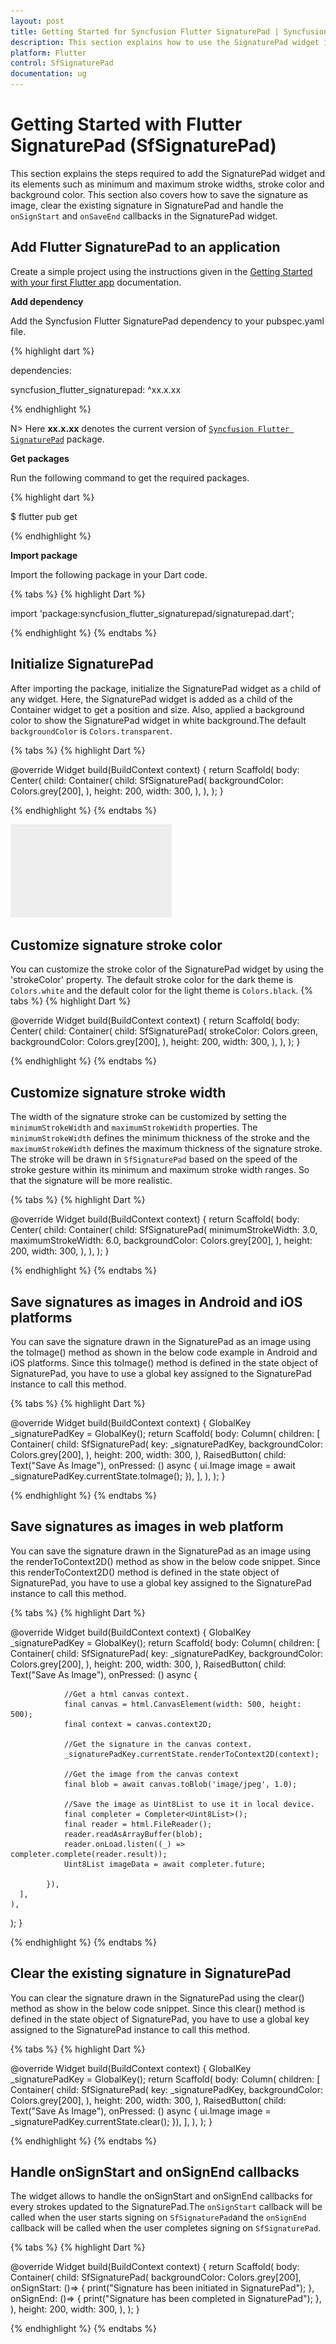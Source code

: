 ```yaml
---
layout: post
title: Getting Started for Syncfusion Flutter SignaturePad | Syncfusion
description: This section explains how to use the SignaturePad widget in flutter applciations and how to save a signature as image in flutter applciations.
platform: Flutter
control: SfSignaturePad
documentation: ug
---
```


# Getting Started with Flutter SignaturePad (SfSignaturePad)
This section explains the steps required to add the SignaturePad widget and its elements such as minimum and maximum stroke widths, stroke color and background color. This section also covers how to save the signature as image, clear the existing signature in SignaturePad and handle the `onSignStart` and `onSaveEnd` callbacks in the SignaturePad widget.

## Add Flutter SignaturePad to an application
Create a simple project using the instructions given in the [Getting Started with your first Flutter app](https://flutter.dev/docs/get-started/test-drive?tab=vscode#create-app) documentation.

**Add dependency**

Add the Syncfusion Flutter SignaturePad dependency to your pubspec.yaml file.

{% highlight dart %}

dependencies:

syncfusion_flutter_signaturepad: ^xx.x.xx

{% endhighlight %}

N> Here **xx.x.xx** denotes the current version of [`Syncfusion Flutter SignaturePad`](https://pub.dev/packages/syncfusion_flutter_sliders/versions) package.

**Get packages** 

Run the following command to get the required packages.

{% highlight dart %}

$ flutter pub get

{% endhighlight %}

**Import package**

Import the following package in your Dart code.

{% tabs %}
{% highlight Dart %}

import 'package:syncfusion_flutter_signaturepad/signaturepad.dart';

{% endhighlight %}
{% endtabs %}

## Initialize SignaturePad

After importing the package, initialize the SignaturePad widget as a child of any widget. Here, the SignaturePad widget is added as a child of the Container widget to get a position and size. Also, applied a background color to show the SignaturePad widget in white background.The default `backgroundColor` is `Colors.transparent`.

{% tabs %}
{% highlight Dart %}

@override
Widget build(BuildContext context) {
  return Scaffold(
    body: Center(
      child: Container(
        child: SfSignaturePad(
          backgroundColor: Colors.grey[200],
        ),
        height: 200,
        width: 300,
      ),
    ),
  );
}
	
{% endhighlight %}
{% endtabs %}

![Flutter SignaturePad](images/getting-started/blank_signature_pad.PNG)

## Customize signature stroke color

You can customize the stroke color of the SignaturePad widget by using the 'strokeColor' property. The default stroke color for the dark theme is `Colors.white` and the default color for the light theme is `Colors.black`.
{% tabs %}
{% highlight Dart %}

@override
Widget build(BuildContext context) {
  return Scaffold(
    body: Center(
      child: Container(
        child: SfSignaturePad(
		  strokeColor: Colors.green,
          backgroundColor: Colors.grey[200],
        ),
        height: 200,
        width: 300,
      ),
    ),
  );
}
	
{% endhighlight %}
{% endtabs %}

## Customize signature stroke width

The width of the signature stroke can be customized by setting the `minimumStrokeWidth` and `maximumStrokeWidth` properties. The `minimumStrokeWidth` defines the minimum thickness of the stroke and the `maximumStrokeWidth` defines the maximum thickness of the signature stroke. The stroke will be drawn in `SfSignaturePad` based on the speed of the stroke gesture within its minimum and maximum stroke width ranges. So that the signature will be more realistic.

{% tabs %}
{% highlight Dart %}

@override
Widget build(BuildContext context) {
  return Scaffold(
    body: Center(
      child: Container(
        child: SfSignaturePad(
		  minimumStrokeWidth: 3.0,
          maximumStrokeWidth: 6.0,
          backgroundColor: Colors.grey[200],
        ),
        height: 200,
        width: 300,
      ),
    ),
  );
}
	
{% endhighlight %}
{% endtabs %}


## Save signatures as images in Android and iOS platforms

You can save the signature drawn in the SignaturePad as an image using the toImage() method as shown in the below code example in Android and iOS platforms. Since this toImage() method is defined in the state object of SignaturePad, you have to use a global key assigned to the SignaturePad instance to call this method.

{% tabs %}
{% highlight Dart %}

@override
Widget build(BuildContext context) {
  GlobalKey<SfSignaturePadState> _signaturePadKey = GlobalKey();
  return Scaffold(
    body: Column(
      children: [
        Container(
          child: SfSignaturePad(
            key: _signaturePadKey,
            backgroundColor: Colors.grey[200],
          ),
          height: 200,
          width: 300,
        ),
        RaisedButton(
            child: Text("Save As Image"),
            onPressed: () async {
              ui.Image image =
                 await _signaturePadKey.currentState.toImage();
            }),
      ],
    ),
  );
}

{% endhighlight %}
{% endtabs %}

## Save signatures as images in web platform

You can save the signature drawn in the SignaturePad as an image using the renderToContext2D() method as show in the below code snippet. Since this renderToContext2D() method is defined in the state object of SignaturePad, you have to use a global key assigned to the SignaturePad instance to call this method.

{% tabs %}
{% highlight Dart %}

@override
Widget build(BuildContext context) {
  GlobalKey<SfSignaturePadState> _signaturePadKey = GlobalKey();
  return Scaffold(
    body: Column(
      children: [
        Container(
          child: SfSignaturePad(
            key: _signaturePadKey,
            backgroundColor: Colors.grey[200],
          ),
          height: 200,
          width: 300,
        ),
        RaisedButton(
            child: Text("Save As Image"),
            onPressed: () async {
			
				//Get a html canvas context.
                final canvas = html.CanvasElement(width: 500, height: 500);
                final context = canvas.context2D;
				
				//Get the signature in the canvas context.
                _signaturePadKey.currentState.renderToContext2D(context);
				
				//Get the image from the canvas context
                final blob = await canvas.toBlob('image/jpeg', 1.0);
				
				//Save the image as Uint8List to use it in local device.
                final completer = Completer<Uint8List>();
                final reader = html.FileReader();
                reader.readAsArrayBuffer(blob);
                reader.onLoad.listen((_) => completer.complete(reader.result));
                Uint8List imageData = await completer.future;

            }),
      ],
    ),
  );
}

{% endhighlight %}
{% endtabs %}

## Clear the existing signature in SignaturePad
You can clear the signature drawn in the SignaturePad using the clear() method as show in the below code snippet. Since this clear() method is defined in the state object of SignaturePad, you have to use a global key assigned to the SignaturePad instance to call this method.

{% tabs %}
{% highlight Dart %}

@override
Widget build(BuildContext context) {
  GlobalKey<SfSignaturePadState> _signaturePadKey = GlobalKey();
  return Scaffold(
    body: Column(
      children: [
        Container(
          child: SfSignaturePad(
            key: _signaturePadKey,
            backgroundColor: Colors.grey[200],
          ),
          height: 200,
          width: 300,
        ),
        RaisedButton(
            child: Text("Save As Image"),
            onPressed: () async {
              ui.Image image =
                 _signaturePadKey.currentState.clear();
            }),
      ],
    ),
  );
}


{% endhighlight %}
{% endtabs %}

## Handle onSignStart and onSignEnd callbacks

The widget allows to handle the onSignStart and onSignEnd callbacks for every strokes updated to the SignaturePad.The `onSignStart` callback will be called when the user starts signing on `SfSignaturePad`and the `onSignEnd` callback will be called when the user completes signing on `SfSignaturePad`.

{% tabs %}
{% highlight Dart %}

@override
Widget build(BuildContext context) {
  return Scaffold(
    body: Container(
          child: SfSignaturePad(
            backgroundColor: Colors.grey[200],
			onSignStart: ()=> {
               print("Signature has been initiated in SignaturePad");
            },
			onSignEnd: ()=> {
               print("Signature has been completed in SignaturePad");
            },
          ),
          height: 200,
          width: 300,
        ),
  );
}

{% endhighlight %}
{% endtabs %}